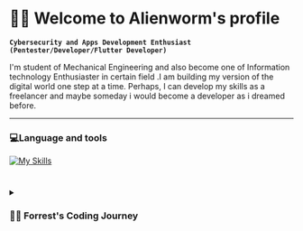 # 🧑‍💻 Welcome to Alienworm's profile 

**`Cybersecurity and Apps Development Enthusiast (Pentester/Developer/Flutter Developer)`**

I'm student of Mechanical Engineering and also become one of Information technology Enthusiaster in certain field .I am building my version of the digital world one step at a time. Perhaps, I can develop my skills as a freelancer and maybe someday i would become a developer as i dreamed before. 

---

### 💻Language and tools

[![My Skills](https://skillicons.dev/icons?i=dart,py,css,linux,vim,visualstudio,swift,c)](https://skillicons.dev)

#

<details>
 <summary><h3>👨‍💻 Forrest's Coding Journey</h3></summary>
 I started my coding journey as a naive computer science student with a passion to learn everything I could about this programming world - code, unix, linux, theory. And all the while, teaching myself iOS and android development with a dream to build my own app, but that soon got overshadowed by my desire to excel in Java. A desire that landed me a full-stack software engineering job upon graduation.
